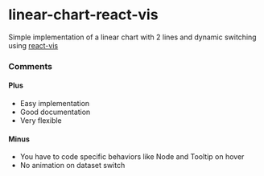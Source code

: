 # linear-chart-react-vis

Simple implementation of a linear chart with 2 lines and dynamic switching using [react-vis](https://uber.github.io/react-vis/)

### Comments

#### Plus
- Easy implementation
- Good documentation
- Very flexible

#### Minus
- You have to code specific behaviors like Node and Tooltip on hover
- No animation on dataset switch
